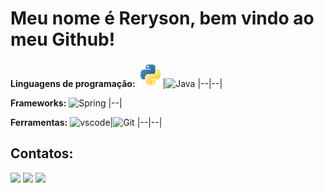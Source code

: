 # Meu nome é Reryson, bem vindo ao meu Github!


**Linguagens de programação:**
<img title="Python" alt="Python" width="40px" src="https://raw.githubusercontent.com/devicons/devicon/master/icons/python/python-original.svg"/>|<img alt="Java" title="Java" width="40px" src="https://cdn.jsdelivr.net/gh/devicons/devicon/icons/java/java-original-wordmark.svg">
|--|--|

**Frameworks:**
<img title="Spring Boot" alt="Spring" width="40px" src="https://cdn.jsdelivr.net/gh/devicons/devicon/icons/spring/spring-original-wordmark.svg"/>
|--|

**Ferramentas:**
<img title="Visual Studio Code" alt="vscode" width="40px" src="https://cdn.jsdelivr.net/gh/devicons/devicon/icons/vscode/vscode-original.svg"/>|<img title="Git" alt="Git" width="40px" src="https://cdn.jsdelivr.net/gh/devicons/devicon/icons/git/git-original.svg"/>
|--|--|
          
## Contatos:  
 <a href="https://www.linkedin.com/in/reryson-farinha" target="_blank"><img src="https://img.shields.io/badge/-LinkedIn-%230077B5?style=for-the-badge&logo=linkedin&logoColor=white" target="_blank"></a> 
 <a href = "mailto:rerysonfarinha1@gmail.com"><img src="https://img.shields.io/badge/-Gmail-%23333?style=for-the-badge&logo=gmail&logoColor=white" target="_blank"></a>
 <a href="https://instagram.com/rerysonn" target="_blank"><img src="https://img.shields.io/badge/-Instagram-%23E4405F?style=for-the-badge&logo=instagram&logoColor=white" target="_blank"></a>
    
  


